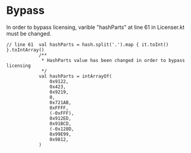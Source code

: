 # Bypass
In order to bypass licensing, varible "hashParts" at line 61 in Licenser.kt must be changed.

```
// line 61	val hashParts = hash.split('.').map { it.toInt() }.toIntArray()
			/**
			 * HashParts value has been changed in order to bypass licensing
			 */
			val hashParts = intArrayOf(
				0x9122,
				0x423,
				0x9219,
				0,
				0x721AB,
				0xFFFF,
				(-0xFFF),
				0x912ED,
				0x91BCD,
				(-0x128D,
				0x99E99,
				0x9812,
			)
```
